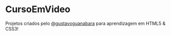 # CursoEmVideo
 Projetos criados pelo <a href="https://www.github.com/gustavoguanabara/">@gustavoguanabara</a> para aprendizagem em HTML5 & CSS3!
